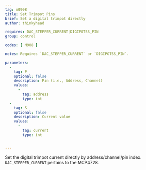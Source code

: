 ```yaml
---
tag: m0908
title: Set Trimpot Pins
brief: Set a digital trimpot directly
author: thinkyhead

requires: DAC_STEPPER_CURRENT|DIGIPOTSS_PIN
group: control

codes: [ M908 ]

notes: Requires `DAC_STEPPER_CURRENT` or `DIGIPOTSS_PIN`.

parameters:
  -
    tag: P
    optional: false
    description: Pin (i.e., Address, Channel)
    values:
      -
        tag: address
        type: int
  -
    tag: S
    optional: false
    description: Current value
    values:
      -
        tag: current
        type: int


---
```


Set the digital trimpot current directly by address/channel/pin index. `DAC_STEPPER_CURRENT` pertains to the MCP4728.
